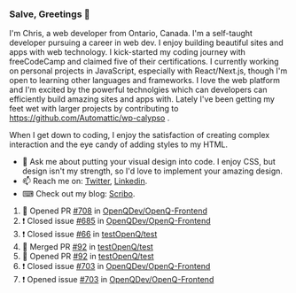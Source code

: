 ### Salve, Greetings 👋

I'm Chris, a web developer from Ontario, Canada. I'm a self-taught developer pursuing a career in web dev. I enjoy building beautiful sites and apps with web technology.
I kick-started my coding journey with freeCodeCamp and claimed five of their certifications.  I currently working on personal projects in JavaScript, especially with React/Next.js, though I'm open to learning other languages and frameworks. I love the web platform and I'm excited by the powerful technolgies which can developers can efficiently build amazing sites and apps with. Lately I've been getting my feet wet with larger projects by contributing to https://github.com/Automattic/wp-calypso .

When I get down to coding, I enjoy the satisfaction of creating complex interaction and the eye candy of adding styles to my HTML. 

- 💬 Ask me about putting your visual design into code. I enjoy CSS, but design isn't my strength, so I'd love to implement your amazing design.
- 📫 Reach me on: [Twitter](https://twitter.com/Christo28120856), [Linkedin](https://www.linkedin.com/in/christopher-stevers-07b9a5204/).
- ⌨ Check out my blog: [Scribo](https://christopherstevers.cf).
<!--
**Christopher-Stevers/Christopher-Stevers** is a ✨ _special_ ✨ repository because its `README.md` (this file) appears on your GitHub profile.

Here are some ideas to get you started:

- 🔭 I’m currently working on ...
- 🌱 I’m currently learning ...
- 👯 I’m looking to collaborate on ...
- 🤔 I’m looking for help with ...
- 😄 Pronouns: ...
- ⚡ Fun fact: ...
-->

<!--START_SECTION:activity-->
1. 💪 Opened PR [#708](https://github.com/OpenQDev/OpenQ-Frontend/pull/708) in [OpenQDev/OpenQ-Frontend](https://github.com/OpenQDev/OpenQ-Frontend)
2. ❗️ Closed issue [#685](https://github.com/OpenQDev/OpenQ-Frontend/issues/685) in [OpenQDev/OpenQ-Frontend](https://github.com/OpenQDev/OpenQ-Frontend)
3. ❗️ Closed issue [#66](https://github.com/testOpenQ/test/issues/66) in [testOpenQ/test](https://github.com/testOpenQ/test)
4. 🎉 Merged PR [#92](https://github.com/testOpenQ/test/pull/92) in [testOpenQ/test](https://github.com/testOpenQ/test)
5. 💪 Opened PR [#92](https://github.com/testOpenQ/test/pull/92) in [testOpenQ/test](https://github.com/testOpenQ/test)
6. ❗️ Closed issue [#703](https://github.com/OpenQDev/OpenQ-Frontend/issues/703) in [OpenQDev/OpenQ-Frontend](https://github.com/OpenQDev/OpenQ-Frontend)
7. ❗️ Opened issue [#703](https://github.com/OpenQDev/OpenQ-Frontend/issues/703) in [OpenQDev/OpenQ-Frontend](https://github.com/OpenQDev/OpenQ-Frontend)
<!--END_SECTION:activity-->
